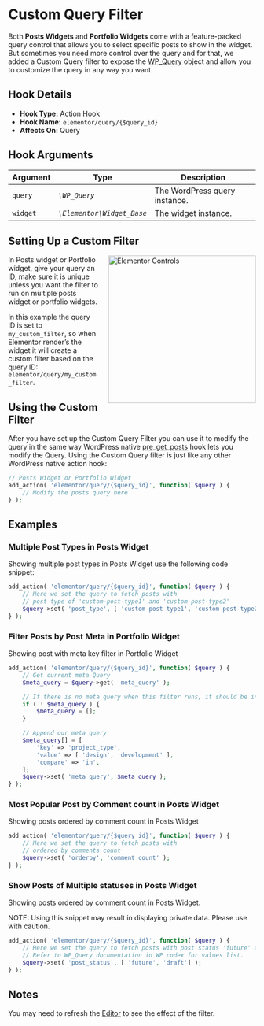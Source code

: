 # Custom Query Filter

<Badge type="tip" vertical="top" text="Elementor Pro" /> <Badge type="warning" vertical="top" text="Advanced" />

Both **Posts Widgets** and **Portfolio Widgets** come with a feature-packed query control that allows you to select specific posts to show in the widget. But sometimes you need more control over the query and for that, we added a Custom Query filter to expose the [WP_Query](https://developer.wordpress.org/reference/classes/wp_query/) object and allow you to customize the query in any way you want.

## Hook Details

* **Hook Type:** Action Hook
* **Hook Name:** `elementor/query/{$query_id}`
* **Affects On:** Query

## Hook Arguments

| Argument | Type                       | Description                   |
|----------|----------------------------|-------------------------------|
| `query`  | _`\WP_Query`_              | The WordPress query instance. |
| `widget` | _`\Elementor\Widget_Base`_ | The widget instance.          |

## Setting Up a Custom Filter

<img src="/assets/img/query-id.png" alt="Elementor Controls" style="float: right; width: 300px; margin-left: 20px; margin-bottom: 20px;">

In Posts widget or Portfolio widget, give your query an ID, make sure it is unique unless you want the filter to run on multiple posts widget or portfolio widgets.

In this example the query ID is set to `my_custom_filter`, so when Elementor render’s the widget it will create a custom filter based on the query ID: `elementor/query/my_custom_filter`.

## Using the Custom Filter

After you have set up the Custom Query Filter you can use it to modify the query in the same way WordPress native [pre_get_posts](https://developer.wordpress.org/reference/hooks/pre_get_posts/) hook lets you modify the Query. Using the Custom Query filter is just like any other WordPress native action hook:

```php
// Posts Widget or Portfolio Widget
add_action( 'elementor/query/{$query_id}', function( $query ) {
	// Modify the posts query here
} );
```

## Examples

### Multiple Post Types in Posts Widget

Showing multiple post types in Posts Widget use the following code snippet:

```php
add_action( 'elementor/query/{$query_id}', function( $query ) {
	// Here we set the query to fetch posts with
	// post type of 'custom-post-type1' and 'custom-post-type2'
	$query->set( 'post_type', [ 'custom-post-type1', 'custom-post-type2' ] );
} );
```

### Filter Posts by Post Meta in Portfolio Widget

Showing post with meta key filter in Portfolio Widget

```php
add_action( 'elementor/query/{$query_id}', function( $query ) {
	// Get current meta Query
	$meta_query = $query->get( 'meta_query' );

	// If there is no meta query when this filter runs, it should be initialized as an empty array.
	if ( ! $meta_query ) {
		$meta_query = [];
	}

	// Append our meta query
	$meta_query[] = [
		'key' => 'project_type',
		'value' => [ 'design', 'development' ],
		'compare' => 'in',
	];
	$query->set( 'meta_query', $meta_query );
} );
```

### Most Popular Post by Comment count in Posts Widget

Showing posts ordered by comment count in Posts Widget

```php
add_action( 'elementor/query/{$query_id}', function( $query ) {
	// Here we set the query to fetch posts with
	// ordered by comments count
	$query->set( 'orderby', 'comment_count' );
} );
```

### Show Posts of Multiple statuses in Posts Widget

Showing posts ordered by comment count in Posts Widget.

NOTE: Using this snippet may result in displaying private data. Please use with caution.

```php
add_action( 'elementor/query/{$query_id}', function( $query ) {
	// Here we set the query to fetch posts with post status 'future' and 'draft'.
	// Refer to WP_Query documentation in WP codex for values list.
	$query->set( 'post_status', [ 'future', 'draft'] );
} );
```

## Notes

You may need to refresh the [Editor](/editor/) to see the effect of the filter.

